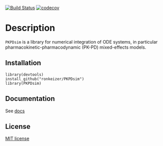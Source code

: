 [![Build Status](https://travis-ci.org/ronkeizer/PKPDsim.svg?branch=master)](https://travis-ci.org/ronkeizer/PKPDsim)
[![codecov](https://codecov.io/gh/ronkeizer/PKPKDsim/branch/master/graph/badge.svg)](https://codecov.io/gh/ronkeizer/PKPDsim)

# Description

`PKPDsim` is a library for numerical integration of ODE systems, in particular pharmacokinetic-pharmacodynamic (PK-PD) mixed-effects models.

## Installation

```
library(devtools)
install_github("ronkeizer/PKPDsim")
library(PKPDsim)
```

## Documentation

See [docs](http://pkpdsim.ronkeizer.com)

## License

[MIT license](http://opensource.org/licenses/MIT)
